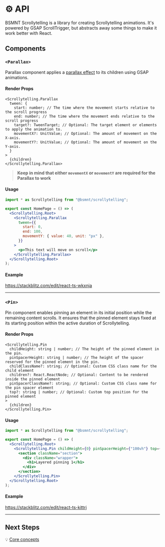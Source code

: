 # ⚙️ API

BSMNT Scrollytelling is a library for creating Scrollytelling animations. It's powered by GSAP ScrollTrigger, but abstracts away some things to make it work better with React.

## Components

### `<Parallax>`

Parallax component applies a [parallax effect](https://en.wikipedia.org/wiki/Parallax) to its children using GSAP animations.

#### Render Props

```tsx
<Scrollytelling.Parallax
  tween: {
    start: number; // The time where the movement starts relative to the scroll progress
    end: number; // The time where the movement ends relative to the scroll progress
    target?: TweenTarget; // Optional: The target element or elements to apply the animation to.
    movementX?: UnitValue; // Optional: The amount of movement on the X-axis.
    movementY?: UnitValue; // Optional: The amount of movement on the Y-axis.
  }
>
  {children}
</Scrollytelling.Parallax>
```

> **Keep in mind that either `movementX` or `movementY` are required for the Parallax to work**


#### Usage

```jsx
import * as Scrollytelling from "@bsmnt/scrollytelling";

export const HomePage = () => (
  <Scrollytelling.Root>
    <Scrollytelling.Parallax
      tween={{
        start: 0,
        end: 100,
        movementY: { value: 40, unit: "px" },
      }}
    >
      <p>This text will move on scroll</p>
    </Scrollytelling.Parallax>
  </Scrollytelling.Root>
);
```

#### Example

https://stackblitz.com/edit/react-ts-wkxnja

---

### `<Pin>`

Pin component enables pinning an element in its initial position while the remaining content scrolls. It ensures that the pinned element stays fixed at its starting position within the active duration of Scrollytelling.

#### Render Props

```tsx
<Scrollytelling.Pin
  childHeight: string | number; // The height of the pinned element in the pin.
  pinSpacerHeight: string | number; // The height of the spacer reserved for the pinned element in the pin.
  childClassName?: string; // Optional: Custom CSS class name for the child element
  children?: React.ReactNode; // Optional: Content to be rendered inside the pinned element
  pinSpacerClassName?: string; // Optional: Custom CSS class name for the pin spacer element
  top?: string | number; // Optional: Custom top position for the pinned element
>
  {children}
</Scrollytelling.Pin>
```

#### Usage

```jsx
import * as Scrollytelling from "@bsmnt/scrollytelling";

export const HomePage = () => (
  <Scrollytelling.Root>
    <Scrollytelling.Pin childHeight={0} pinSpacerHeight={"100vh"} top={0}>
      <section className="section">
        <div className="wrapper">
          <h1>Layered pinning 1</h1>
        </div>
      </section>
    </Scrollytelling.Pin>
  </Scrollytelling.Root>
);
```

#### Example

https://stackblitz.com/edit/react-ts-kittrj

---

## Next Steps

💡 [Core concepts](/docs/core-concepts.md)
